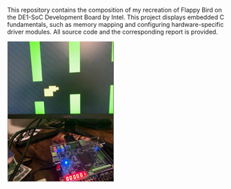 This repository contains the composition of my recreation of Flappy Bird on the DE1-SoC Development Board by Intel. This project displays embedded C fundamentals, such as memory mapping and configuring hardware-specific driver modules. All source code 
and the corresponding report is provided.

![Example Image](images/phaseIIresults.PNG)

